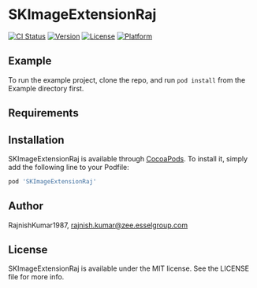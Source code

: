 # SKImageExtensionRaj

[![CI Status](https://img.shields.io/travis/RajnishKumar1987/SKImageExtensionRaj.svg?style=flat)](https://travis-ci.org/RajnishKumar1987/SKImageExtensionRaj)
[![Version](https://img.shields.io/cocoapods/v/SKImageExtensionRaj.svg?style=flat)](https://cocoapods.org/pods/SKImageExtensionRaj)
[![License](https://img.shields.io/cocoapods/l/SKImageExtensionRaj.svg?style=flat)](https://cocoapods.org/pods/SKImageExtensionRaj)
[![Platform](https://img.shields.io/cocoapods/p/SKImageExtensionRaj.svg?style=flat)](https://cocoapods.org/pods/SKImageExtensionRaj)

## Example

To run the example project, clone the repo, and run `pod install` from the Example directory first.

## Requirements

## Installation

SKImageExtensionRaj is available through [CocoaPods](https://cocoapods.org). To install
it, simply add the following line to your Podfile:

```ruby
pod 'SKImageExtensionRaj'
```

## Author

RajnishKumar1987, rajnish.kumar@zee.esselgroup.com

## License

SKImageExtensionRaj is available under the MIT license. See the LICENSE file for more info.
